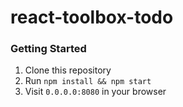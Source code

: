 # react-toolbox-todo

### Getting Started
1. Clone this repository
2. Run `npm install && npm start`
3. Visit `0.0.0.0:8080` in your browser
